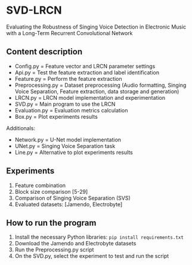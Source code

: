 # SVD-LRCN
Evaluating the Robustness of Singing Voice Detection in Electronic Music with a Long-Term Recurrent Convolutional Network

## Content description
- Config.py = Feature vector and LRCN parameter settings
- Api.py = Test the feature extraction and label identification
- Feature.py = Perform the feature extraction
- Preprocessing.py = Dataset preprocessing (Audio formatting, Singing Voice Separation, Feature extraction, data storage and generation)
- LRCN.py = LRCN model implementation and experimentation
- SVD.py = Main program to use the LRCN
- Evaluation.py = Evaluation metrics calculation
- Box.py = Plot experiments results

Additionals:
- Network.py = U-Net model implementation
- UNet.py = Singing Voice Separation task
- Line.py = Alternative to plot experiments results

## Experiments
1. Feature combination
2. Block size comparison [5-29]
3. Comparison of Singing Voice Separation (SVS)
4. Evaluated datasets: [Jamendo, Electrobyte]

## How to run the program
1. Install the necessary Python libraries: `pip install requirements.txt`
2. Download the Jamendo and Electrobyte datasets
3. Run the Preprocessing.py script
4. On the SVD.py, select the experiment to test and run the script
